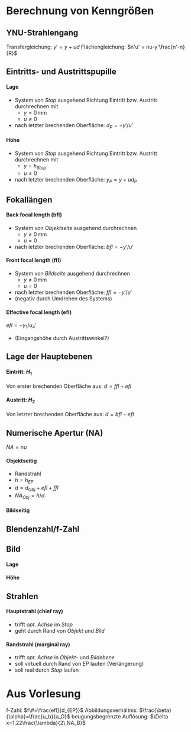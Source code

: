 # Berechnung von Kenngrößen
## YNU-Strahlengang
Transfergleichung: $y' = y+ud$
Flächengleichung: $n'u' = nu-y'\frac{n'-n}{R}$

## Eintritts- und Austrittspupille
#### Lage
- System von *Stop* ausgehend Richtung Eintritt bzw. Austritt durchrechnen mit
    - $y = 0\,\text{mm}$
    - $u \neq 0$
- nach letzter brechenden Oberfläche: $d_P=-y'/u'$
#### Höhe
- System von *Stop* ausgehend Richtung Eintritt bzw. Austritt durchrechnen mit
    - $y = h_{Stop}$
    - $u \neq 0$
- nach letzter brechenden Oberfläche: $y_P=y+ud_P$

## Fokallängen
#### Back focal length (bfl)
- System von *Objektseite* ausgehend durchrechnen
    - $y \neq 0\,\text{mm}$
    - $u=0$
- nach letzter brechenden Oberfläche: $bfl=-y'/u'$

#### Front focal length (ffl)
- System von *Bildseite* ausgehend durchrechnen
    - $y \neq 0\,\text{mm}$
    - $u=0$
- nach letzter brechenden Oberfläche: $ffl=-y'/u'$
- (negativ durch Umdrehen des Systems)

#### Effective focal length (efl)
$efl = - y_1/u_4'$
- (Eingangshöhe durch Austrittswinkel?)

## Lage der Hauptebenen
#### Eintritt: $H_1$
Von erster brechenden Oberfläche aus: $d = ffl + efl$
#### Austritt: $H_2$
Von letzter brechenden Oberfläche aus: $d = bfl - efl$
## Numerische Apertur (NA)
$NA=nu$
#### Objektseitig
- Randstrahl
- $h = h_{EP}$
- $d = d_{Obj} + efl + ffl$
- $NA_{Obj} = h/d$
#### Bildseitig

## Blendenzahl/f-Zahl

## Bild
#### Lage
#### Höhe

## Strahlen
#### Hauptstrahl (chief ray)
- trifft *opt. Achse* im *Stop*
- geht durch Rand von *Objekt* und *Bild*
#### Randstrahl (marginal ray)
- trifft *opt. Achse* in *Objekt-* und *Bildebene*
- soll virtuell durch Rand von *EP* laufen (Verlängerung)
- soll real durch *Stop* laufen

# Aus Vorlesung
f-Zahl: $f\#=\frac{efl}{d_{EP}}$
Abbildungsverhältnis: $\frac{\beta}{\alpha}=\frac{u_b}{u_O}$
beugungsbegrenzte Auflösung: $\Delta x=1,22\frac{\lambda}{2\,NA_B}$
